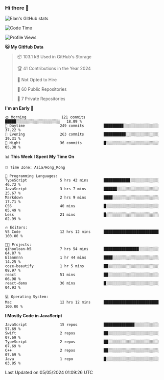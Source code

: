### Hi there 👋

![Elan's GitHub stats](https://github-readme-stats.vercel.app/api?username=elaninhust&rank_icon=github)

<!--START_SECTION:waka-->
![Code Time](http://img.shields.io/badge/Code%20Time-195%20hrs%208%20mins-blue)

![Profile Views](http://img.shields.io/badge/Profile%20Views-0-blue)

**🐱 My GitHub Data** 

> 📦 103.1 kB Used in GitHub's Storage 
 > 
> 🏆 41 Contributions in the Year 2024
 > 
> 🚫 Not Opted to Hire
 > 
> 📜 60 Public Repositories 
 > 
> 🔑 7 Private Repositories 
 > 
**I'm an Early 🐤** 

```text
🌞 Morning                121 commits         █████░░░░░░░░░░░░░░░░░░░░   18.09 % 
🌆 Daytime                249 commits         █████████░░░░░░░░░░░░░░░░   37.22 % 
🌃 Evening                263 commits         ██████████░░░░░░░░░░░░░░░   39.31 % 
🌙 Night                  36 commits          █░░░░░░░░░░░░░░░░░░░░░░░░   05.38 % 
```


📊 **This Week I Spent My Time On** 

```text
🕑︎ Time Zone: Asia/Hong_Kong

💬 Programming Languages: 
TypeScript               5 hrs 42 mins       ████████████░░░░░░░░░░░░░   46.72 % 
JavaScript               3 hrs 7 mins        ██████░░░░░░░░░░░░░░░░░░░   25.67 % 
Markdown                 2 hrs 9 mins        ████░░░░░░░░░░░░░░░░░░░░░   17.71 % 
CSS                      40 mins             █░░░░░░░░░░░░░░░░░░░░░░░░   05.49 % 
Less                     21 mins             █░░░░░░░░░░░░░░░░░░░░░░░░   02.99 % 

🔥 Editors: 
VS Code                  12 hrs 12 mins      █████████████████████████   100.00 % 

🐱‍💻 Projects: 
qihooloan-h5             7 hrs 54 mins       ████████████████░░░░░░░░░   64.87 % 
Elannnnn                 1 hr 44 mins        ████░░░░░░░░░░░░░░░░░░░░░   14.25 % 
coze-beautify            1 hr 5 mins         ██░░░░░░░░░░░░░░░░░░░░░░░   08.97 % 
react                    51 mins             ██░░░░░░░░░░░░░░░░░░░░░░░   06.98 % 
react-demo               36 mins             █░░░░░░░░░░░░░░░░░░░░░░░░   04.93 % 

💻 Operating System: 
Mac                      12 hrs 12 mins      █████████████████████████   100.00 % 
```

**I Mostly Code in JavaScript** 

```text
JavaScript               15 repos            ██████████████░░░░░░░░░░░   57.69 % 
Swift                    2 repos             ██░░░░░░░░░░░░░░░░░░░░░░░   07.69 % 
TypeScript               2 repos             ██░░░░░░░░░░░░░░░░░░░░░░░   07.69 % 
C++                      2 repos             ██░░░░░░░░░░░░░░░░░░░░░░░   07.69 % 
Java                     1 repo              █░░░░░░░░░░░░░░░░░░░░░░░░   03.85 % 
```




 Last Updated on 05/05/2024 01:09:26 UTC
<!--END_SECTION:waka-->
